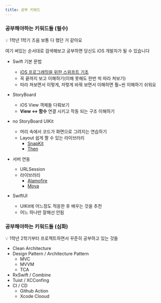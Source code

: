 ```yaml
---
title: 공부 키워드
---
```


### 공부해야하는 키워드들 (필수)

<aside>
💡 1학년 1학기 즈음 보통 다 했던 거 같아요

</aside>

여기 써있는 순서대로 검색해보고 공부하면 당신도 iOS 개발자가 될 수 있습니다

- Swift 기본 문법
    - [iOS 프로그래밍을 위한 스위프트 기초](https://www.boostcourse.org/mo122/joinLectures/38564)
    - 꼭 끝까지 보고 이해하기(이해 못해도 한번 씩 따라 쳐보기)
    - 따라 쳐보면서 이렇게, 저렇게 바꿔 보면서 이해하면 훨~씬 이해하기 쉬워요
    
- StoryBoard
    - iOS View 객체들 다뤄보기
    - **View <-> 함수** 연결 시키고 작동 되는 구조 이해하기
- no StoryBoard UIKit
    - 머리 속에서 코드가 화면으로 그려지는 연습하기
    - Layout 쉽게 짤 수 있는 라이브러리
        - [SnapKit](https://github.com/SnapKit/SnapKit)
        - [Then](https://github.com/devxoul/Then)
- 서버 연동
    - URLSession
    - 라이브러리
        - [Alamofire](https://github.com/Alamofire/Alamofire)
        - [Moya](https://github.com/Moya/Moya)
- SwiftUI
    - UIKit에 어느정도 적응한 후 배우는 것을 추천
    - 어느 하나만 잘해선 안됨


### 공부해야하는 키워드들 (심화)

<aside>
💡 1학년 2학기부터 프로젝트하면서 꾸준히 공부하고 있는 것들

</aside>

- Clean Architecture
- Design Pattern / Architecture Pattern
    - MVC
    - MVVM
    - TCA
- RxSwift / Combine
- Tuist / XCConfing
- CI / CD
    - Github Action
    - Xcode Clooud